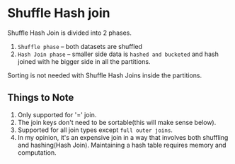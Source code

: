 # Shuffle Hash join

Shuffle Hash Join is divided into 2 phases.

1. `Shuffle phase` – both datasets are shuffled
2. `Hash Join phase` – smaller side data is `hashed and bucketed` and hash joined with he bigger side in all the partitions.

Sorting is not needed with Shuffle Hash Joins inside the partitions.

## Things to Note

1. Only supported for '=' join.
2. The join keys don't need to be sortable(this will make sense below).
3. Supported for all join types except `full outer joins`.
4. In my opinion, it's an expensive join in a way that involves both shuffling and hashing(Hash Join). Maintaining a hash table requires memory and computation.

